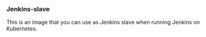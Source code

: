 ### Jenkins-slave

This is an image that you can use as Jenkins slave when running Jenkins on Kubernetes.